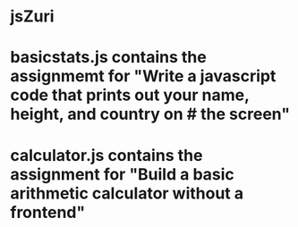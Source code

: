 # jsZuri
# basicstats.js contains the assignmemt for "Write a javascript code that prints out your name, height, and country on # the screen"
# calculator.js contains the assignment for "Build a basic arithmetic calculator without a frontend"
